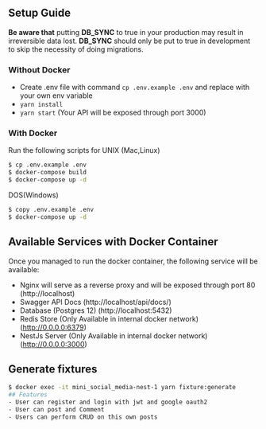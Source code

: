 ## Setup Guide
**Be aware that** putting **DB_SYNC** to true in your production may result in irreversible data lost.
**DB_SYNC**  should only be put to true in development to skip the necessity of doing migrations.
### Without Docker

- Create .env file with command `cp .env.example .env` and replace with your own env variable
- `yarn install`
- `yarn start` (Your API will be exposed through port 3000)

### With Docker
Run the following scripts for UNIX (Mac,Linux)
```bash
$ cp .env.example .env
$ docker-compose build
$ docker-compose up -d
```
DOS(Windows)
```bash
$ copy .env.example .env
$ docker-compose up -d
```
## Available Services with Docker Container
Once you managed to run the docker container, the following service will be available:
- Nginx will serve as a reverse proxy and will be exposed through port 80 (http://localhost)
- Swagger API Docs (http://localhost/api/docs/)
- Database (Postgres 12) (http://localhost:5432)
- Redis Store (Only Available in internal docker network) (http://0.0.0.0:6379)
- NestJs Server (Only Available in internal docker network) (http://0.0.0.0:3000)
## Generate fixtures
```bash
$ docker exec -it mini_social_media-nest-1 yarn fixture:generate 
## Features
- User can register and login with jwt and google oauth2
- User can post and Comment
- Users can perform CRUD on this own posts